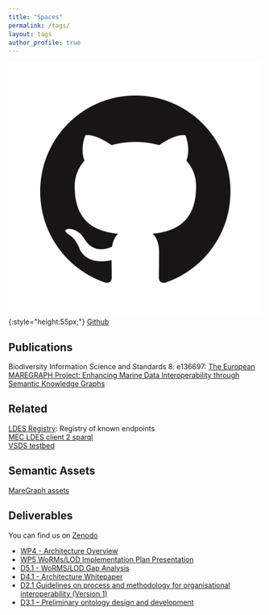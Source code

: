 ```yaml
---
title: "Spaces"
permalink: /tags/
layout: tags
author_profile: true
---
```



![](/img/GitHub.png){:style="height:55px;"} [Github](https://github.com/MareGraph-EU) 
## Publications
Biodiversity Information Science and Standards 8: e136697: [The European MAREGRAPH Project: Enhancing Marine Data Interoperability through Semantic Knowledge Graphs](https://biss.pensoft.net/article/136697/)

## Related   
[LDES Registry](https://imec-int.github.io/ldes-registry/): Registry of known endpoints   
[MEC LDES client 2 sparql](https://github.com/rdf-connect/ldes2sparql)  
[VSDS testbed](https://github.com/Informatievlaanderen/VSDS-Testbed)​

## Semantic Assets  
[MareGraph assets](https://github.com/MareGraph-EU/assets)


## Deliverables
You can find us on [Zenodo](https://zenodo.org/communities/maregraph/?page=1&size=20)

- [WP4 - Architecture Overview](https://zenodo.org/records/10083644)
- [WP5 WoRMs/LOD Implementation Plan Presentation](https://zenodo.org/records/10083478)  
- [D5.1 - WoRMS/LOD Gap Analysis](https://zenodo.org/records/8354364)
- [D4.1 - Architecture Whitepaper](https://zenodo.org/records/8318832)
- [D2.1 Guidelines on process and methodology for organisational interoperability (Version 1)](https://zenodo.org/records/8167337)
- [D3.1 – Preliminary ontology design and development](https://zenodo.org/records/10849372)


